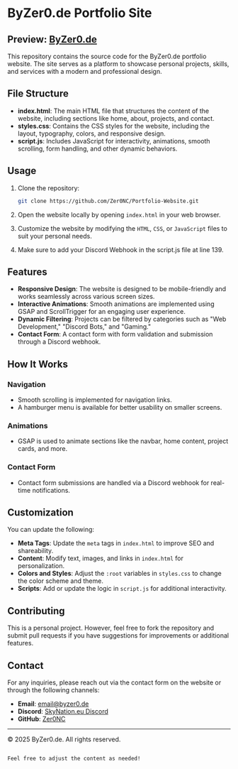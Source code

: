 # ByZer0.de Portfolio Site

Preview: [ByZer0.de](https://byZer0.de)
---

This repository contains the source code for the ByZer0.de portfolio website. The site serves as a platform to showcase personal projects, skills, and services with a modern and professional design.

## File Structure

- **index.html**: The main HTML file that structures the content of the website, including sections like home, about, projects, and contact.
- **styles.css**: Contains the CSS styles for the website, including the layout, typography, colors, and responsive design.
- **script.js**: Includes JavaScript for interactivity, animations, smooth scrolling, form handling, and other dynamic behaviors.

## Usage

1. Clone the repository:
   ```bash
   git clone https://github.com/Zer0NC/Portfolio-Website.git
   ```

2. Open the website locally by opening `index.html` in your web browser.

3. Customize the website by modifying the `HTML`, `CSS`, or `JavaScript` files to suit your personal needs.

4. Make sure to add your Discord Webhook in the script.js file at line 139.

## Features

- **Responsive Design**: The website is designed to be mobile-friendly and works seamlessly across various screen sizes.
- **Interactive Animations**: Smooth animations are implemented using GSAP and ScrollTrigger for an engaging user experience.
- **Dynamic Filtering**: Projects can be filtered by categories such as "Web Development," "Discord Bots," and "Gaming."
- **Contact Form**: A contact form with form validation and submission through a Discord webhook.

## How It Works

### Navigation
- Smooth scrolling is implemented for navigation links.
- A hamburger menu is available for better usability on smaller screens.

### Animations
- GSAP is used to animate sections like the navbar, home content, project cards, and more.

### Contact Form
- Contact form submissions are handled via a Discord webhook for real-time notifications.

## Customization

You can update the following:
- **Meta Tags**: Update the `meta` tags in `index.html` to improve SEO and shareability.
- **Content**: Modify text, images, and links in `index.html` for personalization.
- **Colors and Styles**: Adjust the `:root` variables in `styles.css` to change the color scheme and theme.
- **Scripts**: Add or update the logic in `script.js` for additional interactivity.

## Contributing

This is a personal project. However, feel free to fork the repository and submit pull requests if you have suggestions for improvements or additional features.

## Contact

For any inquiries, please reach out via the contact form on the website or through the following channels:
- **Email**: [email@byzer0.de](mailto:email@byzer0.de)
- **Discord**: [SkyNation.eu Discord](https://discord.byzer0.de)
- **GitHub**: [Zer0NC](https://github.com/Zer0NC)

---

© 2025 ByZer0.de. All rights reserved.
```

Feel free to adjust the content as needed!
